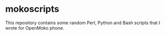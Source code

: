 # mokoscripts

This repository contains some random Perl, Python and Bash scripts that I wrote for OpenMoko phone. 
